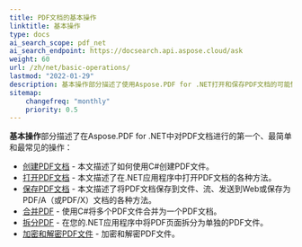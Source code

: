 ```yaml
---
title: PDF文档的基本操作
linktitle: 基本操作
type: docs
ai_search_scope: pdf_net
ai_search_endpoint: https://docsearch.api.aspose.cloud/ask
weight: 60
url: /zh/net/basic-operations/
lastmod: "2022-01-29"
description: 基本操作部分描述了使用Aspose.PDF for .NET打开和保存PDF文档的可能性。
sitemap:
    changefreq: "monthly"
    priority: 0.5
---
```

**基本操作**部分描述了在Aspose.PDF for .NET中对PDF文档进行的第一个、最简单和最常见的操作：

- [创建PDF文档](/pdf/net/create-document/) - 本文描述了如何使用C#创建PDF文件。
- [打开PDF文档](/pdf/net/open-pdf-document/) - 本文描述了在.NET应用程序中打开PDF文档的各种方法。
- [保存PDF文档](/pdf/net/save-pdf-document/) - 本文描述了将PDF文档保存到文件、流、发送到Web或保存为PDF/A（或PDF/X）文档的各种方法。
- [合并PDF](/pdf/net/merge-pdf-documents/) - 使用C#将多个PDF文件合并为一个PDF文档。
- [拆分PDF](/pdf/net/split-document/) - 在您的.NET应用程序中将PDF页面拆分为单独的PDF文件。
- [加密和解密PDF文件](/pdf/net/set-privileges-encrypt-and-decrypt-pdf-file/) - 加密和解密PDF文件。